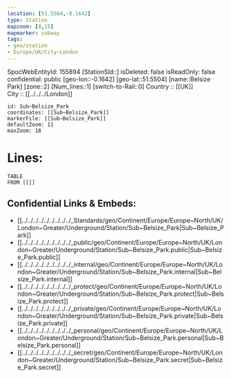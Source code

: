 ```yaml
---
location: [51.5504,-0.1642] 
type: Station 
mapzoom: [8,15] 
mapmarker: subway 
tags:
- geo/station
- Europe/UK/City~London
---
```

SpocWebEntityId: 155894
[StationSId::] 
isDeleted: false
isReadOnly: false
confidential: public
[geo-lon::-0.1642] 
[geo-lat::51.5504] 
[name::Belsize Park] 
[zone::2] 
[Num_lines::1] 
[switch-to-Rail::0] 
Country :: [[UK]]  
City :: [[../../../London]]  


```leaflet
id: Sub~Belsize_Park
coordinates: [[Sub~Belsize_Park]] 
markerFile: [[Sub~Belsize_Park]] 
defaultZoom: 11 
maxZoom: 18
```


# Lines: 
```dataview
TABLE 
FROM [[]] 
```

## Confidential Links & Embeds: 
- [[../../../../../../../../../_Standards/geo/Continent/Europe/Europe~North/UK/London~Greater/Underground/Station/Sub~Belsize_Park|Sub~Belsize_Park]] 
- [[../../../../../../../../../_public/geo/Continent/Europe/Europe~North/UK/London~Greater/Underground/Station/Sub~Belsize_Park.public|Sub~Belsize_Park.public]] 
- [[../../../../../../../../../_internal/geo/Continent/Europe/Europe~North/UK/London~Greater/Underground/Station/Sub~Belsize_Park.internal|Sub~Belsize_Park.internal]] 
- [[../../../../../../../../../_protect/geo/Continent/Europe/Europe~North/UK/London~Greater/Underground/Station/Sub~Belsize_Park.protect|Sub~Belsize_Park.protect]] 
- [[../../../../../../../../../_private/geo/Continent/Europe/Europe~North/UK/London~Greater/Underground/Station/Sub~Belsize_Park.private|Sub~Belsize_Park.private]] 
- [[../../../../../../../../../_personal/geo/Continent/Europe/Europe~North/UK/London~Greater/Underground/Station/Sub~Belsize_Park.personal|Sub~Belsize_Park.personal]] 
- [[../../../../../../../../../_secret/geo/Continent/Europe/Europe~North/UK/London~Greater/Underground/Station/Sub~Belsize_Park.secret|Sub~Belsize_Park.secret]] 
